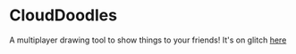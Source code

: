 # CloudDoodles
A multiplayer drawing tool to show things to your friends! 
It's on glitch [here](https://clouddoodle.glitch.me)
